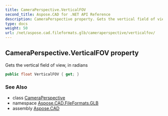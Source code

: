 ```yaml
---
title: CameraPerspective.VerticalFOV
second_title: Aspose.CAD for .NET API Reference
description: CameraPerspective property. Gets the vertical field of view in radians
type: docs
weight: 50
url: /net/aspose.cad.fileformats.glb/cameraperspective/verticalfov/
---
```

## CameraPerspective.VerticalFOV property

Gets the vertical field of view, in radians

```csharp
public float VerticalFOV { get; }
```

### See Also

* class [CameraPerspective](../)
* namespace [Aspose.CAD.FileFormats.GLB](../../cameraperspective/)
* assembly [Aspose.CAD](../../../)


